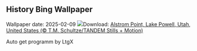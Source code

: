 ## History Bing Wallpaper
Wallpaper date: 2025-02-09
![](https://www.bing.com/th?id=OHR.AlstromPoint_EN-IN8438578560_UHD.jpg&w=1000)Download: [Alstrom Point, Lake Powell, Utah, United States (© T.M. Schultze/TANDEM Stills + Motion)](https://www.bing.com/th?id=OHR.AlstromPoint_EN-IN8438578560_UHD.jpg)

Auto get programm by LtgX
